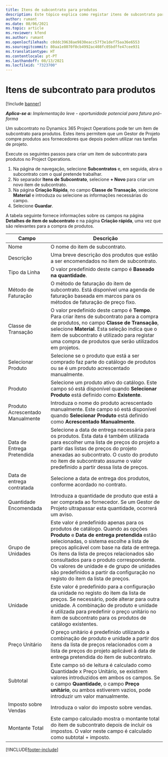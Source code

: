 ```yaml
---
title: Itens de subcontrato para produtos
description: Este tópico explica como registar itens de subcontrato para produtos e utilizar os diversos campos para registar as compras de produtos aos fornecedores.
author: rumant
ms.date: 08/06/2021
ms.topic: article
ms.reviewer: kfend
ms.author: rumant
ms.openlocfilehash: c0ddc39638ae9830eacc57f3e1def75aa36e6553
ms.sourcegitcommit: 80aa1e8070f0cb4992ac408fc05bdffe47cee931
ms.translationtype: HT
ms.contentlocale: pt-PT
ms.lasthandoff: 08/13/2021
ms.locfileid: "7323700"
---
```

# <a name="subcontract-lines-for-products"></a>Itens de subcontrato para produtos

[!include [banner](../../includes/dataverse-preview.md)]

_**Aplica-se a:** Implementação leve - oportunidade potencial para fatura pró-forma_

Um subcontrato no Dynamics 365 Project Operations pode ter um item de subcontrato para produtos. Estes itens permitem que um Gestor de Projeto compre produtos aos fornecedores que depois podem utilizar nas tarefas de projeto.

Execute os seguintes passos para criar um item de subcontrato para produtos no Project Operations.

1. Na página de navegação, selecione **Subcontratos** e, em seguida, abra o subcontrato com o qual pretende trabalhar. 
2. No separador **Itens de Subcontrato**, selecione **+ Novo** para criar um novo item de subcontrato.
3. Na página **Criação Rápida**, no campo **Classe de Transação**, selecione **Material** e introduza ou selecione as informações necessárias do campo. 
4. Selecione **Guardar**.

A tabela seguinte fornece informações sobre os campos na página **Detalhes de item de subcontrato** e na página **Criação rápida**, uma vez que são relevantes para a compra de produtos.

| Campo | Descrição |
| ----- | ----------- |
| Nome | O nome do item de subcontrato. |
| Descrição | Uma breve descrição dos produtos que estão a ser encomendados no item de subcontrato. |
| Tipo da Linha | O valor predefinido deste campo é **Baseado na quantidade**. |
| Método de Faturação |  O método de faturação do item de subcontrato. Está disponível uma agenda de faturação baseada em marcos para os métodos de faturação de preço fixo. |
| Classe de Transação | O valor predefinido deste campo é **Tempo**. Para criar itens de subcontrato para a compra de produtos, no campo **Classe de Transação**, selecione **Material**. Esta seleção indica que o item de subcontrato é utilizado para registar uma compra de produtos que serão utilizados em projetos. |
| Selecionar Produto | Selecione se o produto que está a ser comprado faz parte do catálogo de produtos ou se é um produto acrescentado manualmente. |
| Produto | Selecione um produto ativo do catálogo. Este campo só está disponível quando **Selecionar Produto** está definido como **Existente**. |
| Produto Acrescentado Manualmente | Introduza o nome do produto acrescentado manualmente. Este campo só está disponível quando **Selecionar Produto** está definido como **Acrescentado Manualmente**.  |
| Data de Entrega Pretendida | Selecione a data de entrega necessária para os produtos. Esta data é também utilizada para escolher uma lista de preços do projeto a partir das listas de preços do projeto anexadas ao subcontrato. O custo do produto no item de subcontrato assume o valor predefinido a partir dessa lista de preços. |
| Data de entrega contratada | Selecione a data de entrega dos produtos, conforme acordado no contrato.  |
| Quantidade Encomendada | Introduza a quantidade de produto que está a ser comprada ao fornecedor. Se um Gestor de Projeto ultrapassar esta quantidade, ocorrerá um aviso. |
| Grupo de Unidades | Este valor é predefinido apenas para os produtos de catálogo. Quando as opções **Produto** e **Data de entrega pretendida** estão selecionadas, o sistema escolhe a lista de preços aplicável com base na data de entrega. Os itens da lista de preços relacionados são consultados para o produto correspondente. Os valores de unidade e de grupo de unidades são predefinidos a partir da configuração no registo do item da lista de preços. |
| Unidade | Este valor é predefinido para a configuração da unidade no registo do item da lista de preços. Se necessário, pode alterar para outra unidade. A combinação de produto e unidade é utilizada para predefinir o preço unitário no item de subcontrato para os produtos de catálogo existentes. |
| Preço Unitário | O preço unitário é predefinido utilizando a combinação de produto e unidade a partir dos itens da lista de preços relacionados com a lista de preços do projeto aplicável à data de entrega pretendida do item de subcontrato.  |
| Subtotal | Este campo só de leitura é calculado como Quantidade x Preço Unitário, se existirem valores introduzidos em ambos os campos. Se o campo **Quantidade**, o campo **Preço unitário**, ou ambos estiverem vazios, pode introduzir um valor manualmente.  |
| Imposto sobre Vendas | Introduza o valor do imposto sobre vendas. |
| Montante Total | Este campo calculado mostra o montante total do item de subcontrato depois de incluir os impostos. O valor neste campo é calculado como subtotal + imposto. |


[!INCLUDE[footer-include](../../includes/footer-banner.md)]
